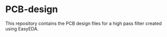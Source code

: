# PCB-design
This repository contains the PCB design files for a high pass filter created using EasyEDA.
